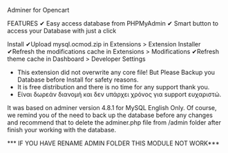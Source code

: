 Adminer for Opencart

FEATURES
✔ Easy access database from PHPMyAdmin
✔ Smart button to access your Database with just a click

Install
✔Upload mysql.ocmod.zip in Extensions > Extension Installer
✔Refresh the modifications cache in Extensions > Modifications
✔Refresh theme cache in Dashboard > Developer Settings

* This extension did not overwrite any core file! But Please Backup you Database before Install for safety reasons.
* It is free distribution and there is no time for any support thank you.
* Είναι δωρεάν διανομή και δεν υπάρχει χρόνος για support ευχαριστώ.

It was based on adminer version 4.8.1 for MySQL English Only. Of course, we remind you of the need to back up the database before any changes and recommend that to delete the adminer.php file from /admin folder after finish your working with the database.

*** IF YOU HAVE RENAME ADMIN FOLDER THIS MODULE NOT WORK***
